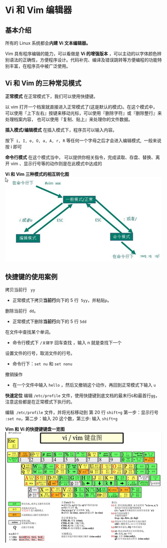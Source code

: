 # Vi 和 Vim 编辑器

## 基本介绍

所有的 Linux 系统都会**内建 Vi 文本编辑器。**

Vim 具有程序编辑的能力，可以看做是 **Vi 的增强版本** ，可以主动的以字体颜色辨别语法的正确性，方便程序设计。代码补完、编译及错误跳转等方便编程的功能特别丰富，在程序员中被广泛使用。

## Vi 和 Vim 的三种常见模式

**正常模式**
在正常模式下，我们可以使用快捷键。

以 vim 打开一个档案就直接进入正常模式了(这是默认的模式)。在这个模式中， 可以使用『上下左右』按键来移动光标，可以使用『删除字符』或『删除整行』来处理档案内容， 也可以使用『复制、贴上』来处理你的文件数据。

**插入模式/编辑模式**
在插入模式下，程序员可以输入内容。

按下` i, I, o, O, a, A, r, R` 等任何一个字母之后才会进入编辑模式,  一般来说按 i 即可

**命令行模式**
在这个模式当中， 可以提供你相关指令，完成读取、存盘、替换、离开 vim 、显示行号等的动作则是在此模式中达成的

**Vi 和 Vim 三种模式的相互转化图**
![](attachment/Pasted%20image%2020230912110247.png)
## 快捷键的使用案例

拷贝当前行   `yy`
- 正常模式下拷贝**当前行**向下的 5 行  `5yy`，并粘贴`p`。

删除当前行  `dd`。 
- 正常模式下删除**当前行**向下的 5 行 `5dd`

在文件中查找某个单词。
- 命令行模式下 `/关键字` 回车查找 ，输入 n 就是查找下一个

设置文件的行号，取消文件的行号。
- 命令行下：`set nu` 和 `set nonu`

撤销操作
- 在一个文件中输入 `hello` ，然后又撤销这个动作，再回到正常模式下输入 `u`

**快速定位**
编辑 `/etc/profile` 文件，使用快捷键到底文档的最末行`G`和最首行`gg`，注意这些都是在正常模式下执行的。

编辑  `/etc/profile` 文件，并将光标移动到 第 20 行 `shift+g`
第一步：显示行号 `:set nu`，第二步：输入 20 这个数，第三步: 输入 `shift+g`

**Vim 和 Vi 的快捷键键盘一览图**
![](attachment/Pasted%20image%2020230912114101.png)
